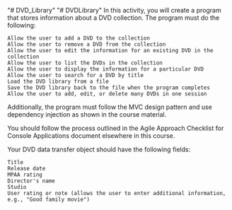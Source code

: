 "# DVD_Library" 
"# DVDLibrary" 
In this activity, you will create a program that stores information about a DVD collection. The program must do the following:

    Allow the user to add a DVD to the collection
    Allow the user to remove a DVD from the collection
    Allow the user to edit the information for an existing DVD in the collection
    Allow the user to list the DVDs in the collection
    Allow the user to display the information for a particular DVD
    Allow the user to search for a DVD by title
    Load the DVD library from a file
    Save the DVD library back to the file when the program completes
    Allow the user to add, edit, or delete many DVDs in one session

Additionally, the program must follow the MVC design pattern and use dependency injection as shown in the course material.

You should follow the process outlined in the Agile Approach Checklist for Console Applications document elsewhere in this course.

Your DVD data transfer object should have the following fields:

    Title
    Release date
    MPAA rating
    Director's name
    Studio
    User rating or note (allows the user to enter additional information, e.g., "Good family movie")

